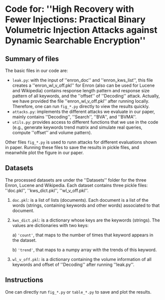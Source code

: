 # Code for: ''High Recovery with Fewer Injections: Practical Binary Volumetric Injection Attacks against Dynamic Searchable Encryption''

## Summary of files
The basic files in our code are:
* ``leak.py``: with the input of ''enron_doc'' and ''enron_kws_list'', this file creates a ''enron_wl_v_off.pkl'' for Enron (also can be used for Lucene and Wikipedia) contains response length pattern and response size pattern of all keywords, and  the ''offset'' of ''Decoding'' attack. Actually, we have provided the file ''enron_wl_v_off.pkl'' after running locally. Therefore, one can run ``fig_*.py`` directly to view the results quickly.
* ``attacks.py``: implements the different attacks we evaluate in our paper, mainly contains  ''Decoding'', ''Search'', ''BVA'', and ''BVMA''.
* ``utils.py``: provides access to different functions that we use in the code (e.g., generate keywords trend matrix and simulate real queries, compute ''offset'' and volume pattern).

Other files ``fig_*.py`` is used to runn attacks for different evaluations shown in paper. Running these files to save the results in pickle files, and meanwhile plot the figure in our paper.

## Datasets
The processed datasets are under the ''Datasets'' folder for the three Enron, Lucene and Wikipedia. Each dataset contains three pickle files: ''doc.pkl'', ''kws_dict.pkl'', ''wl_v_off.pkl''.
1) ``doc.pkl``: is a list of lists (documents). Each document is a list of the words (strings, containing keywords and other words) associated to that document.
2) ``kws_dict.pkl``: is a dictionary whose keys are the keywords (strings). The values are dictionaries with two keys:
 
    a) ``'count'``, that maps to the number of times that keyword appears in the dataset.
 
    b) ``'trend'``, that maps to a numpy array with the trends of this keyword.
    
3) ``wl_v_off.pkl``: is a dictionary containing the volume information of all keywords and offset of ''Decoding'' after running ''leak.py''. 
 
## Instructions
One can directly run ``fig_*.py`` or ``table_*.py`` to save and plot the results.
